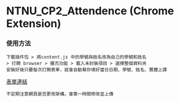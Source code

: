 # NTNU_CP2_Attendence (Chrome Extension)

### 使用方法
```
下載插件包 > 將content.js 中的學號與姓名改為自己的學號和姓名
> 打開 browser > 擴充功能 > 載入未封裝項目 > 選擇整個資料夾
安裝好後只要每次打開表單，就會自動幫你填好當日日期、學號、姓名、實體上課
```
[表單連結](https://docs.google.com/forms/d/e/1FAIpQLSfdSvXsgOHaCmgXz2jDB5Oppyw1TV85n4zKlHPcGyMjshXGRQ/viewform)
```
不定期注意網頁是否更改架構，會第一時間修改並上傳
```

